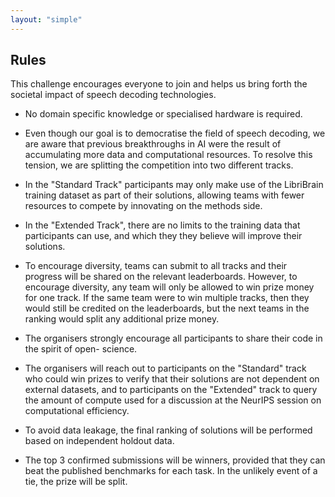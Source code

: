 ```yaml
---
layout: "simple"
---
```


## Rules

This challenge encourages everyone to join and helps us bring forth the societal impact of
speech decoding technologies.

- No domain specific knowledge or specialised hardware is required.

- Even though our goal is to democratise the field of speech decoding, we are aware that
previous breakthroughs in AI were the result of accumulating more data and computational
resources. To resolve this tension, we are splitting the competition into two different tracks.

- In the "Standard Track" participants may only make use of the LibriBrain training dataset as
part of their solutions, allowing teams with fewer resources to compete by innovating on the
methods side.

- In the "Extended Track", there are no limits to the training data that participants can use,
and which they they believe will improve their solutions.

- To encourage diversity, teams can submit to all tracks and their progress will be shared on
the relevant leaderboards. However, to encourage diversity, any team will only be allowed
to win prize money for one track. If the same team were to win multiple tracks, then they
would still be credited on the leaderboards, but the next teams in the ranking would split any
additional prize money.

- The organisers strongly encourage all participants to share their code in the spirit of open-
science.

- The organisers will reach out to participants on the "Standard" track who could win prizes
to verify that their solutions are not dependent on external datasets, and to participants on
the "Extended" track to query the amount of compute used for a discussion at the NeurIPS
session on computational efficiency.

- To avoid data leakage, the final ranking of solutions will be performed based on independent
holdout data.

- The top 3 confirmed submissions will be winners, provided that they can beat the published
benchmarks for each task. In the unlikely event of a tie, the prize will be split.
